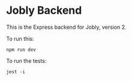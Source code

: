 # Jobly Backend

This is the Express backend for Jobly, version 2.

To run this:

    npm run dev
    
To run the tests:

    jest -i
